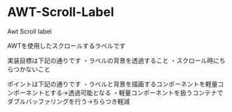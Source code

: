# AWT-Scroll-Label
Awt Scroll label

AWTを使用したスクロールするラベルです

実装目標は下記の通りです
・ラベルの背景を透過すること
・スクロール時にちらつかないこと

ポイントは下記の通りです
・ラベルと背景を描画するコンポーネントを軽量コンポーネントとする→透過可能となる
・軽量コンポーネントを扱うコンテナでダブルバッファリングを行う→ちらつき軽減
